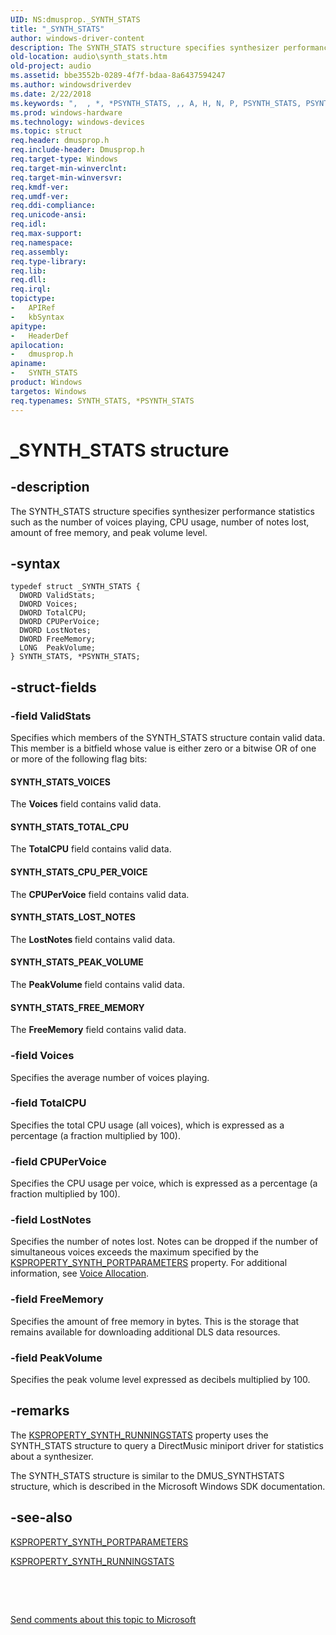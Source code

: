 ```yaml
---
UID: NS:dmusprop._SYNTH_STATS
title: "_SYNTH_STATS"
author: windows-driver-content
description: The SYNTH_STATS structure specifies synthesizer performance statistics such as the number of voices playing, CPU usage, number of notes lost, amount of free memory, and peak volume level.
old-location: audio\synth_stats.htm
old-project: audio
ms.assetid: bbe3552b-0289-4f7f-bdaa-8a6437594247
ms.author: windowsdriverdev
ms.date: 2/22/2018
ms.keywords: ",  , *, *PSYNTH_STATS, ,, A, H, N, P, PSYNTH_STATS, PSYNTH_STATS structure pointer [Audio Devices], S, SYNTH_STATS, SYNTH_STATS structure [Audio Devices], T, Y, _, _SYNTH_STATS, aud-prop_04ed015d-56c6-4275-8025-66e67ee6ce87.xml, audio.synth_stats, dmusprop/PSYNTH_STATS, dmusprop/SYNTH_STATS"
ms.prod: windows-hardware
ms.technology: windows-devices
ms.topic: struct
req.header: dmusprop.h
req.include-header: Dmusprop.h
req.target-type: Windows
req.target-min-winverclnt: 
req.target-min-winversvr: 
req.kmdf-ver: 
req.umdf-ver: 
req.ddi-compliance: 
req.unicode-ansi: 
req.idl: 
req.max-support: 
req.namespace: 
req.assembly: 
req.type-library: 
req.lib: 
req.dll: 
req.irql: 
topictype:
-	APIRef
-	kbSyntax
apitype:
-	HeaderDef
apilocation:
-	dmusprop.h
apiname:
-	SYNTH_STATS
product: Windows
targetos: Windows
req.typenames: SYNTH_STATS, *PSYNTH_STATS
---
```


# _SYNTH_STATS structure


## -description


The SYNTH_STATS structure specifies synthesizer performance statistics such as the number of voices playing, CPU usage, number of notes lost, amount of free memory, and peak volume level.


## -syntax


````
typedef struct _SYNTH_STATS {
  DWORD ValidStats;
  DWORD Voices;
  DWORD TotalCPU;
  DWORD CPUPerVoice;
  DWORD LostNotes;
  DWORD FreeMemory;
  LONG  PeakVolume;
} SYNTH_STATS, *PSYNTH_STATS;
````


## -struct-fields




### -field ValidStats

Specifies which members of the SYNTH_STATS structure contain valid data. This member is a bitfield whose value is either zero or a bitwise OR of one or more of the following flag bits:





#### SYNTH_STATS_VOICES

The <b>Voices</b> field contains valid data.



#### SYNTH_STATS_TOTAL_CPU

The <b>TotalCPU</b> field contains valid data.



#### SYNTH_STATS_CPU_PER_VOICE

The <b>CPUPerVoice</b> field contains valid data.



#### SYNTH_STATS_LOST_NOTES

The <b>LostNotes </b>field contains valid data.



#### SYNTH_STATS_PEAK_VOLUME

The <b>PeakVolume </b>field contains valid data.



#### SYNTH_STATS_FREE_MEMORY

The <b>FreeMemory</b> field contains valid data.


### -field Voices

Specifies the average number of voices playing.


### -field TotalCPU

Specifies the total CPU usage (all voices), which is expressed as a percentage (a fraction multiplied by 100).


### -field CPUPerVoice

Specifies the CPU usage per voice, which is expressed as a percentage (a fraction multiplied by 100).


### -field LostNotes

Specifies the number of notes lost. Notes can be dropped if the number of simultaneous voices exceeds the maximum specified by the <a href="https://msdn.microsoft.com/library/windows/hardware/ff537405">KSPROPERTY_SYNTH_PORTPARAMETERS</a> property. For additional information, see <a href="https://msdn.microsoft.com/fb1e6c36-02b4-41a6-b9c4-09f393d389db">Voice Allocation</a>.


### -field FreeMemory

Specifies the amount of free memory in bytes. This is the storage that remains available for downloading additional DLS data resources.


### -field PeakVolume

Specifies the peak volume level expressed as decibels multiplied by 100.


## -remarks



The <a href="https://msdn.microsoft.com/library/windows/hardware/ff537406">KSPROPERTY_SYNTH_RUNNINGSTATS</a> property uses the SYNTH_STATS structure to query a DirectMusic miniport driver for statistics about a synthesizer.

The SYNTH_STATS structure is similar to the DMUS_SYNTHSTATS structure, which is described in the Microsoft Windows SDK documentation.




## -see-also

<a href="https://msdn.microsoft.com/library/windows/hardware/ff537405">KSPROPERTY_SYNTH_PORTPARAMETERS</a>



<a href="https://msdn.microsoft.com/library/windows/hardware/ff537406">KSPROPERTY_SYNTH_RUNNINGSTATS</a>



 

 

<a href="mailto:wsddocfb@microsoft.com?subject=Documentation%20feedback [audio\audio]:%20SYNTH_STATS structure%20 RELEASE:%20(2/22/2018)&amp;body=%0A%0APRIVACY STATEMENT%0A%0AWe use your feedback to improve the documentation. We don't use your email address for any other purpose, and we'll remove your email address from our system after the issue that you're reporting is fixed. While we're working to fix this issue, we might send you an email message to ask for more info. Later, we might also send you an email message to let you know that we've addressed your feedback.%0A%0AFor more info about Microsoft's privacy policy, see http://privacy.microsoft.com/en-us/default.aspx." title="Send comments about this topic to Microsoft">Send comments about this topic to Microsoft</a>

